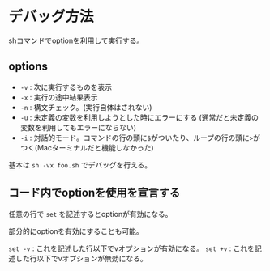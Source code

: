 # デバッグ方法

shコマンドでoptionを利用して実行する。

## options

- `-v` : 次に実行するものを表示
- `-x` : 実行の途中結果表示
- `-n` : 構文チェック。(実行自体はされない) 
- `-u` : 未定義の変数を利用しようとした時にエラーにする (通常だと未定義の変数を利用してもエラーにならない)
- `-i` : 対話的モード。コマンドの行の頭に`$`がついたり、ループの行の頭に`>`がつく(Macターミナルだと機能しなかった)


基本は `sh -vx foo.sh` でデバッグを行える。

## コード内でoptionを使用を宣言する

任意の行で `set` を記述するとoptionが有効になる。

部分的にoptionを有効にすることも可能。

`set -v` : これを記述した行以下でvオプションが有効になる。
`set +v` : これを記述した行以下でvオプションが無効になる。

